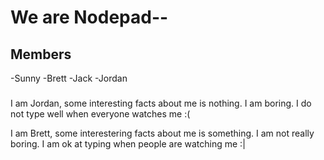 # We are Nodepad--

## Members

-Sunny
-Brett
-Jack
-Jordan

###
I am Jordan, some interesting facts about me is nothing. I am boring. I do not type well when everyone watches me :(

I am Brett, some interestering facts about me is something. I am not really boring. I am ok at typing when people are watching me :|